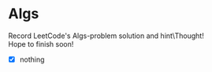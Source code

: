 # Algs

 Record LeetCode's Algs-problem solution and hint\Thought!
 <br/>
 Hope to finish soon!

- [x] nothing
